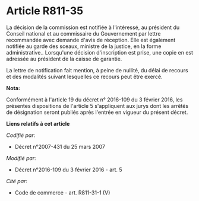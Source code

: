 # Article R811-35

La décision de la commission est notifiée à l'intéressé, au président du Conseil national                         et au
commissaire du Gouvernement par lettre recommandée avec demande d'avis de réception. Elle est également notifiée au garde des
sceaux, ministre de la justice, en la forme administrative.. Lorsqu'une décision d'inscription est prise, une copie en est
adressée au président de la caisse de garantie. 

La lettre de notification fait mention, à peine de nullité, du délai de recours et des modalités suivant lesquelles ce
recours peut être exercé.

**Nota:**

Conformément à l'article 19 du décret n° 2016-109 du 3 février 2016, les présentes dispositions de l'article 5 s'appliquent
aux jurys dont les arrêtés de désignation seront publiés après l'entrée en vigueur du présent décret.

**Liens relatifs à cet article**

_Codifié par_:

  - Décret n°2007-431 du 25 mars 2007

_Modifié par_:

  - Décret n°2016-109 du 3 février 2016 - art. 5

_Cité par_:

  - Code de commerce - art. R811-31-1 (V)
